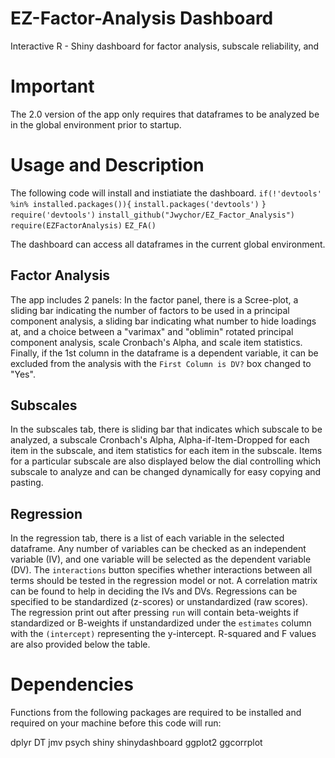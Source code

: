 # EZ-Factor-Analysis Dashboard
Interactive R - Shiny dashboard for factor analysis, subscale reliability, and 

# Important
The 2.0 version of the app only requires that dataframes to be analyzed be in the global environment prior to startup.

# Usage and Description
The following code will install and instiatiate the dashboard. 
```if(!'devtools' %in% installed.packages()){```
  ```install.packages('devtools')```
```}```
```require('devtools')```
```install_github("Jwychor/EZ_Factor_Analysis")```
```require(EZFactorAnalysis)```
```EZ_FA()```

The dashboard can access all dataframes in the current global environment.

## Factor Analysis
The app includes 2 panels: In the factor panel, there is a Scree-plot, a sliding bar indicating the number of factors to be used in a principal component analysis, a sliding bar indicating what number to hide loadings at, and a choice between a "varimax" and "oblimin" rotated principal component analysis, scale Cronbach's Alpha, and scale item statistics. Finally, if the 1st column in the dataframe is a dependent variable, it can be excluded from the analysis with the ```First Column is DV?``` box changed to "Yes".

## Subscales
In the subscales tab, there is sliding bar that indicates which subscale to be analyzed, a subscale Cronbach's Alpha, Alpha-if-Item-Dropped for each item in the subscale, and item statistics for each item in the subscale. Items for a particular subscale are also displayed below the dial controlling which subscale to analyze and can be changed dynamically for easy copying and pasting.

## Regression
In the regression tab, there is a list of each variable in the selected dataframe. Any number of variables can be checked as an independent variable (IV), and one variable will be selected as the dependent variable (DV). The ```interactions``` button specifies whether interactions between all terms should be tested in the regression model or not. A correlation matrix can be found to help in deciding the IVs and DVs. Regressions can be specified to be standardized (z-scores) or unstandardized (raw scores). The regression print out after pressing ```run``` will contain beta-weights if standardized or B-weights if unstandardized under the ```estimates``` column with the ```(intercept)``` representing the y-intercept. R-squared and F values are also provided below the table.


# Dependencies
Functions from the following packages are required to be installed and required on your machine before this code will run:

dplyr
DT
jmv
psych
shiny
shinydashboard
ggplot2
ggcorrplot
